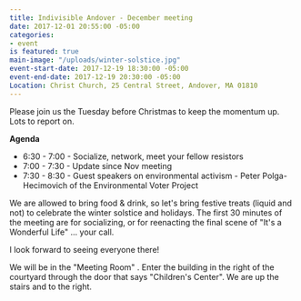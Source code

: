 ```yaml
---
title: Indivisible Andover - December meeting
date: 2017-12-01 20:55:00 -05:00
categories:
- event
is featured: true
main-image: "/uploads/winter-solstice.jpg"
event-start-date: 2017-12-19 18:30:00 -05:00
event-end-date: 2017-12-19 20:30:00 -05:00
Location: Christ Church, 25 Central Street, Andover, MA 01810
---
```


Please join us the Tuesday before Christmas to keep the momentum up. Lots to report on. 

**Agenda**
* 6:30 - 7:00 - Socialize, network, meet your fellow resistors
* 7:00 - 7:30 - Update since Nov meeting
* 7:30 - 8:30 - Guest speakers on environmental activism - Peter Polga-Hecimovich of the Environmental Voter Project 

We are allowed to bring food & drink, so let's bring festive treats (liquid and not) to celebrate the winter solstice and holidays. The first 30 minutes of the meeting are for socializing, or for reenacting the final scene of "It's a Wonderful Life" ... your call. 

I look forward to seeing everyone there!

We will be in the "Meeting Room" . Enter the building in the right of the courtyard through the door that says "Children's Center". We are up the stairs and to the right. 
